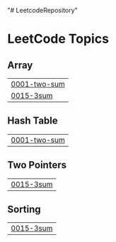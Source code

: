 "# LeetcodeRepository" 

<!---LeetCode Topics Start-->
# LeetCode Topics
## Array
|  |
| ------- |
| [0001-two-sum](https://github.com/ashert-hsueh/LeetcodeRepository/tree/master/0001-two-sum) |
| [0015-3sum](https://github.com/ashert-hsueh/LeetcodeRepository/tree/master/0015-3sum) |
## Hash Table
|  |
| ------- |
| [0001-two-sum](https://github.com/ashert-hsueh/LeetcodeRepository/tree/master/0001-two-sum) |
## Two Pointers
|  |
| ------- |
| [0015-3sum](https://github.com/ashert-hsueh/LeetcodeRepository/tree/master/0015-3sum) |
## Sorting
|  |
| ------- |
| [0015-3sum](https://github.com/ashert-hsueh/LeetcodeRepository/tree/master/0015-3sum) |
<!---LeetCode Topics End-->